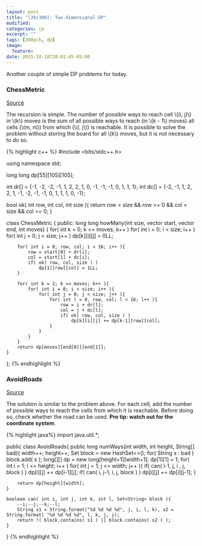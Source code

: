 ```yaml
---
layout: post
title: "(39/300): Two-dimensional DP"
modified:
categories: cp
excerpt: ""
tags: [300pch, dp]
image:
  feature:
date: 2015-10-18T20:01:45-05:00
---
```


Another couple of simple DP problems for today.

### ChessMetric
<a href="http://community.topcoder.com/stat?c=problem_statement&pm=1592&rd=4482" target="\_blank">Source</a>

The recursion is simple. The number of possible ways to reach cell \\((i, j)\\) in \\(k\\) moves is the sum of all possible ways to reach (in \\(k - 1\\) moves) all cells (\\(m, n\\)) from which (\\(i, j\\)) is reachable. It is possible to solve the problem without storing the board for all \\(k\\) moves, but it is not necessary to do so.

{% highlight c++ %}
#include <bits/stdc++.h>

using namespace std;

long long dp[55][105][105];

int dr[] = {-1, -2, -2, -1, 1, 2,  2,  1,  0, -1, -1, -1, 0, 1, 1,  1};
int dc[] = {-2, -1,  1,  2, 2, 1, -1, -2, -1, -1,  0,  1, 1, 1, 0, -1};

bool ok( int row, int col, int size ){
	return row < size && row >= 0 && col < size && col >= 0;
}

class ChessMetric {
public:
	long long howMany(int size, vector <int> start, vector <int> end, int moves) {
		for( int k = 0; k <= moves; k++ )
			for( int i = 0; i < size; i++ )
			 	for( int j = 0; j < size; j++ )
					dp[k][i][j] = 0LL;

		for( int i = 0, row, col; i < 16; i++ ){
			row = start[0] + dr[i];
			col = start[1] + dc[i];
			if( ok( row, col, size ) )
				dp[1][row][col] = 1LL;
		}

		for( int k = 2; k <= moves; k++ ){
			for( int i = 0; i < size; i++ ){
				for( int j = 0; j < size; j++ ){
					for( int l = 0, row, col; l < 16; l++ ){
						row = i + dr[l];
						col = j + dc[l];
						if( ok( row, col, size ) )
							dp[k][i][j] += dp[k-1][row][col];
					}
				}
			}
		}
		return dp[moves][end[0]][end[1]];
	}
};
{% endhighlight %}

### AvoidRoads
<a href="http://community.topcoder.com/stat?c=problem_statement&pm=1889&rd=4709" target="\_blank">Source</a>

The solution is similar to the problem above. For each cell, add the number of possible ways to reach the cells from which it is reachable. Before doing so, check whether the road can be used. **Pro tip: watch out for the coordinate system**.

{% highlight java%}
import java.util.*;

public class AvoidRoads{
	public long numWays(int width, int height, String[] bad){
		width++;
		height++;
		Set<String> block = new HashSet<>();
		for( String s : bad )
			block.add( s );
		long[][] dp = new long[height+1][width+1];
		dp[1][1] = 1;
		for( int i = 1; i <= height; i++ )
			for( int j = 1; j <= width; j++ ){
				if( can( i-1, j, i , j, block ) ) dp[i][j] += dp[i-1][j];
				if( can( i, j-1, i, j, block ) ) dp[i][j] += dp[i][j-1];
			}

		return dp[height][width];
	}

	boolean can( int i, int j, int k, int l, Set<String> block ){
		--i;--j;--k;--l;
		String s1 = String.format("%d %d %d %d", j, i, l, k), s2 = String.format( "%d %d %d %d", l, k, j, i);
        return !( block.contains( s1 ) || block.contains( s2 ) );
	}
}
{% endhighlight %}

